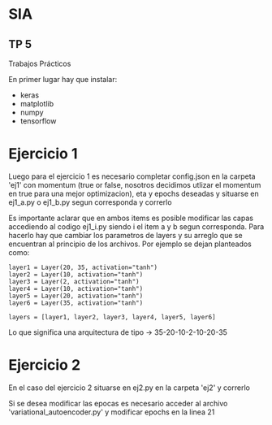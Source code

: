 # SIA
## TP 5
Trabajos Prácticos 

En primer lugar hay que instalar:
- keras
- matplotlib
- numpy
- tensorflow

# Ejercicio 1
Luego para el ejercicio 1 es necesario completar config.json en la carpeta 'ej1' con momentum (true or false, nosotros decidimos utlizar el momentum en true para una mejor optimizacion), eta y epochs deseadas y situarse en ej1_a.py o ej1_b.py segun corresponda y correrlo

Es importante aclarar que en ambos items es posible modificar las capas accediendo al codigo ej1_i.py siendo i el item a y b segun corresponda.
Para hacerlo hay que cambiar los parametros de layers y su arreglo que se encuentran al principio de los archivos.
Por ejemplo se dejan planteados como:
```
layer1 = Layer(20, 35, activation="tanh")
layer2 = Layer(10, activation="tanh")
layer3 = Layer(2, activation="tanh")
layer4 = Layer(10, activation="tanh")
layer5 = Layer(20, activation="tanh")
layer6 = Layer(35, activation="tanh")

layers = [layer1, layer2, layer3, layer4, layer5, layer6] 
```
Lo que significa una arquitectura de tipo -> 35-20-10-2-10-20-35

# Ejercicio 2
En el caso del ejercicio 2 situarse en ej2.py en la carpeta 'ej2' y correrlo

Si se desea modificar las epocas es necesario acceder al archivo 'variational_autoencoder.py' y modificar epochs en la linea 21